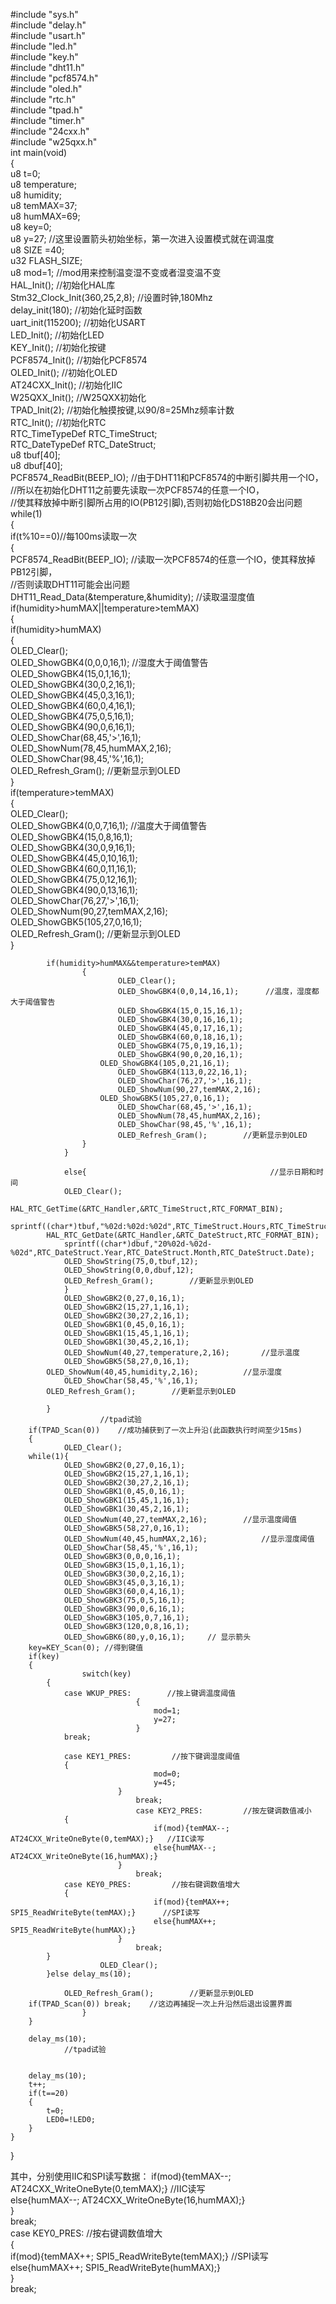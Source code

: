 #include "sys.h"  
#include "delay.h"  
#include "usart.h"  
#include "led.h"  
#include "key.h"  
#include "dht11.h"  
#include "pcf8574.h"  
#include "oled.h"  
#include "rtc.h"  
#include "tpad.h"  
#include "timer.h"         
#include "24cxx.h"  
#include "w25qxx.h"   
int main(void)  
{  
        u8 t=0;                   
    u8 temperature;         
    u8 humidity;  
    u8 temMAX=37;         
    u8 humMAX=69;  
    u8 key=0;  
    u8 y=27;             //这里设置箭头初始坐标，第一次进入设置模式就在调温度  
    u8 SIZE =40;  
    u32 FLASH_SIZE;  
    u8 mod=1;            //mod用来控制温变湿不变或者湿变温不变  
    HAL_Init();                     //初始化HAL库     
    Stm32_Clock_Init(360,25,2,8);   //设置时钟,180Mhz  
    delay_init(180);                //初始化延时函数  
    uart_init(115200);              //初始化USART    
    LED_Init();                     //初始化LED   
    KEY_Init();                     //初始化按键  
    PCF8574_Init();                 //初始化PCF8574  
        OLED_Init();                        //初始化OLED  
        AT24CXX_Init();                   //初始化IIC   
        W25QXX_Init();                    //W25QXX初始化  
        TPAD_Init(2);                     //初始化触摸按键,以90/8=25Mhz频率计数  
        RTC_Init();   //初始化RTC   
        RTC_TimeTypeDef RTC_TimeStruct;  
    RTC_DateTypeDef RTC_DateStruct;  
        u8 tbuf[40];  
        u8 dbuf[40];    
    PCF8574_ReadBit(BEEP_IO);       //由于DHT11和PCF8574的中断引脚共用一个IO，  
                                    //所以在初始化DHT11之前要先读取一次PCF8574的任意一个IO，  
                                    //使其释放掉中断引脚所占用的IO(PB12引脚),否则初始化DS18B20会出问题                                   
    while(1)  
    {                 
        if(t%10==0)//每100ms读取一次  
        {     
                PCF8574_ReadBit(BEEP_IO);   //读取一次PCF8574的任意一个IO，使其释放掉PB12引脚，  
                                    //否则读取DHT11可能会出问题   
        DHT11_Read_Data(&temperature,&humidity);        //读取温湿度值       
                    if(humidity>humMAX||temperature>temMAX)  
                    {     
                    if(humidity>humMAX)  
                    {  
                            OLED_Clear();  
                            OLED_ShowGBK4(0,0,0,16,1);       //湿度大于阈值警告  
                            OLED_ShowGBK4(15,0,1,16,1);  
                            OLED_ShowGBK4(30,0,2,16,1);  
                            OLED_ShowGBK4(45,0,3,16,1);  
                            OLED_ShowGBK4(60,0,4,16,1);  
                            OLED_ShowGBK4(75,0,5,16,1);  
                            OLED_ShowGBK4(90,0,6,16,1);  
                            OLED_ShowChar(68,45,'>',16,1);  
                            OLED_ShowNum(78,45,humMAX,2,16);              
                            OLED_ShowChar(98,45,'%',16,1);  
                            OLED_Refresh_Gram();        //更新显示到OLED   
                    }  
                    if(temperature>temMAX)  
                    {  
                            OLED_Clear();  
                            OLED_ShowGBK4(0,0,7,16,1);       //温度大于阈值警告  
                            OLED_ShowGBK4(15,0,8,16,1);  
                            OLED_ShowGBK4(30,0,9,16,1);  
                            OLED_ShowGBK4(45,0,10,16,1);  
                            OLED_ShowGBK4(60,0,11,16,1);  
                            OLED_ShowGBK4(75,0,12,16,1);  
                            OLED_ShowGBK4(90,0,13,16,1);  
                            OLED_ShowChar(76,27,'>',16,1);  
                            OLED_ShowNum(90,27,temMAX,2,16);              
                        OLED_ShowGBK5(105,27,0,16,1);  
                            OLED_Refresh_Gram();        //更新显示到OLED   
                    }         
    
            if(humidity>humMAX&&temperature>temMAX)  
                    {  
                            OLED_Clear();  
                            OLED_ShowGBK4(0,0,14,16,1);      //温度，湿度都大于阈值警告     
                            OLED_ShowGBK4(15,0,15,16,1);  
                            OLED_ShowGBK4(30,0,16,16,1);  
                            OLED_ShowGBK4(45,0,17,16,1);  
                            OLED_ShowGBK4(60,0,18,16,1);  
                            OLED_ShowGBK4(75,0,19,16,1);  
                            OLED_ShowGBK4(90,0,20,16,1);  
                        OLED_ShowGBK4(105,0,21,16,1);  
                            OLED_ShowGBK4(113,0,22,16,1);  
                            OLED_ShowChar(76,27,'>',16,1);  
                            OLED_ShowNum(90,27,temMAX,2,16);          
                        OLED_ShowGBK5(105,27,0,16,1);  
                            OLED_ShowChar(68,45,'>',16,1);  
                            OLED_ShowNum(78,45,humMAX,2,16);                  
                            OLED_ShowChar(98,45,'%',16,1);  
                            OLED_Refresh_Gram();        //更新显示到OLED   
                    }    
                }  
        
                else{                                         //显示日期和时间  
                OLED_Clear();  
                HAL_RTC_GetTime(&RTC_Handler,&RTC_TimeStruct,RTC_FORMAT_BIN);  
                sprintf((char*)tbuf,"%02d:%02d:%02d",RTC_TimeStruct.Hours,RTC_TimeStruct.Minutes,RTC_TimeStruct.Seconds);   
            HAL_RTC_GetDate(&RTC_Handler,&RTC_DateStruct,RTC_FORMAT_BIN);  
                sprintf((char*)dbuf,"20%02d-%02d-%02d",RTC_DateStruct.Year,RTC_DateStruct.Month,RTC_DateStruct.Date);   
                OLED_ShowString(75,0,tbuf,12);    
                OLED_ShowString(0,0,dbuf,12);  
                OLED_Refresh_Gram();        //更新显示到OLED   
                }  
                OLED_ShowGBK2(0,27,0,16,1);  
                OLED_ShowGBK2(15,27,1,16,1);  
                OLED_ShowGBK2(30,27,2,16,1);  
                OLED_ShowGBK1(0,45,0,16,1);  
                OLED_ShowGBK1(15,45,1,16,1);  
                OLED_ShowGBK1(30,45,2,16,1);  
                OLED_ShowNum(40,27,temperature,2,16);       //显示温度    
                OLED_ShowGBK5(58,27,0,16,1);  
            OLED_ShowNum(40,45,humidity,2,16);          //显示湿度    
                OLED_ShowChar(58,45,'%',16,1);  
            OLED_Refresh_Gram();        //更新显示到OLED  
                    
            }  
                        //tpad试验  
        if(TPAD_Scan(0))    //成功捕获到了一次上升沿(此函数执行时间至少15ms)  
        {  
                OLED_Clear();  
        while(1){  
                OLED_ShowGBK2(0,27,0,16,1);  
                OLED_ShowGBK2(15,27,1,16,1);  
                OLED_ShowGBK2(30,27,2,16,1);  
                OLED_ShowGBK1(0,45,0,16,1);  
                OLED_ShowGBK1(15,45,1,16,1);  
                OLED_ShowGBK1(30,45,2,16,1);  
                OLED_ShowNum(40,27,temMAX,2,16);        //显示温度阈值  
                OLED_ShowGBK5(58,27,0,16,1);  
                OLED_ShowNum(40,45,humMAX,2,16);            //显示湿度阈值  
                OLED_ShowChar(58,45,'%',16,1);  
                OLED_ShowGBK3(0,0,0,16,1);  
                OLED_ShowGBK3(15,0,1,16,1);  
                OLED_ShowGBK3(30,0,2,16,1);  
                OLED_ShowGBK3(45,0,3,16,1);  
                OLED_ShowGBK3(60,0,4,16,1);  
                OLED_ShowGBK3(75,0,5,16,1);  
                OLED_ShowGBK3(90,0,6,16,1);  
                OLED_ShowGBK3(105,0,7,16,1);  
                OLED_ShowGBK3(120,0,8,16,1);  
                OLED_ShowGBK6(80,y,0,16,1);     // 显示箭头  
        key=KEY_Scan(0); //得到键值  
        if(key)  
        {  
                    switch(key)  
            {  
                case WKUP_PRES:        //按上键调温度阈值  
                                {   
                                    mod=1;  
                                    y=27;  
                                }  
                break;  
            
                case KEY1_PRES:         //按下键调湿度阈值  
                {    
                                    mod=0;  
                                    y=45;  
                            }   
                                break;  
                                case KEY2_PRES:         //按左键调数值减小  
                {    
                                    if(mod){temMAX--; AT24CXX_WriteOneByte(0,temMAX);}   //IIC读写  
                                    else{humMAX--; AT24CXX_WriteOneByte(16,humMAX);}  
                            }   
                                break;  
                case KEY0_PRES:         //按右键调数值增大  
                {          
                                    if(mod){temMAX++; SPI5_ReadWriteByte(temMAX);}      //SPI读写  
                                    else{humMAX++; SPI5_ReadWriteByte(humMAX);}  
                            }   
                                break;  
            }  
                        OLED_Clear();  
            }else delay_ms(10);  
                    
                OLED_Refresh_Gram();        //更新显示到OLED   
        if(TPAD_Scan(0)) break;    //这边再捕捉一次上升沿然后退出设置界面  
                    }  
        }  
                
        delay_ms(10);              
                //tpad试验  
            
            
        delay_ms(10);  
        t++;  
        if(t==20)  
        {  
            t=0;  
            LED0=!LED0;  
        }  
    }                     
}  

其中，分别使用IIC和SPI读写数据：
                                    if(mod){temMAX--; AT24CXX_WriteOneByte(0,temMAX);}   //IIC读写  
                                    else{humMAX--; AT24CXX_WriteOneByte(16,humMAX);}  
                            }   
                                break;  
                case KEY0_PRES:         //按右键调数值增大  
                {          
                                    if(mod){temMAX++; SPI5_ReadWriteByte(temMAX);}      //SPI读写  
                                    else{humMAX++; SPI5_ReadWriteByte(humMAX);}  
                            }   
                                break;  

